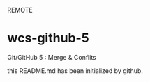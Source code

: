 REMOTE
# wcs-github-5
Git/GitHub 5 : Merge &amp; Conflits

this README.md has been initialized by github.
